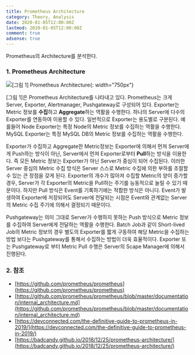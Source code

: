 ```yaml
---
title: Prometheus Architecture
category: Theory, Analysis
date: 2020-01-05T12:00:00Z
lastmod: 2020-01-05T12:00:00Z
comment: true
adsense: true
---
```


Prometheus의 Architecture를 분석한다.

### 1. Prometheus Architecture

![[그림 1] Prometheus Architecture]({{site.baseurl}}/images/theory_analysis/Prometheus_Architecture/Prometheus_Architecture.PNG){: width="750px"}

[그림 1]은 Prometheus Architecture를 나타내고 있다. Prometheus는 크게 Server, Exporter, Alertmanager, Pushgateway로 구성되어 있다. Exporter는 Metric 정보를 **수집**하고 **Aggregate**하는 역활을 수행한다. 하나의 Server에 다수의 Exporter를 연동하여 이용할 수 있다. 일반적으로 Exporter는 용도별로 구분된다. 예를들어 Node Exporter는 특정 Node의 Metric 정보를 수집하는 역활을 수행한다. MySQL Exporter는 특정 MySQL DB의 Metric 정보를 수집하는 역활을 수행한다.

Exporter가 수집하고 Aggregate한 Metric정보는 Exporter에 의해서 먼져 Server에게 Push하는 방식이 아닌, Server에서 먼져 Exporter로부터 **Pull**하는 방식을 이용한다. 즉 모든 Metric 정보는 Exporter가 아닌 Server가 중심이 되어 수집된다. 이러한 Server 중심의 Metric 수집 방식은 Server 스스로 Metric 수집에 의한 부하를 조절할 수 있는 큰 장점을 갖게 된다. Exporter의 개수가 많아져 수집할 Metric의 양이 증가할 경우, Server가 각 Exporter의 Metric을 Pull하는 주기를 능동적으로 늘릴 수 있기 때문이다. 하지만 Pull 방식은 Event를 기록하기에는 적합한 방식은 아니다. Event가 발생하여 Exporter에 저장되어도 Server에 전달되는 시점은 Event와 관계없는 Server의 Metric 수집 주기에 의해서 결정되기 때문이다.

Pushgateway는 의미 그대로 Server가 수행하지 못하는 Push 방식으로 Metric 정보를 수집하여 Server에게 전달하는 역활을 수행한다. Batch Job과 같이 Short-lived Job의 Metric 정보의 경우 별도의 Exporter를 짧게 구동하여 해당 Metric을 수집하는 방법 보다는 Pushgateway를 통해서 수집하는 방법이 더욱 효율적이다. Exporter 또는 Pushgateway로 부터 Metric Pull 수행은 Server의 Scape Manager에 의해서 진행된다.

### 2. 참조

* [https://github.com/prometheus/prometheus](https://github.com/prometheus/prometheus)
* [https://github.com/prometheus/prometheus/blob/master/documentation/internal_architecture.md](https://github.com/prometheus/prometheus/blob/master/documentation/internal_architecture.md)
* [https://devconnected.com/the-definitive-guide-to-prometheus-in-2019/](https://devconnected.com/the-definitive-guide-to-prometheus-in-2019/)
* [https://badcandy.github.io/2018/12/25/prometheus-architecture/](https://badcandy.github.io/2018/12/25/prometheus-architecture/)
